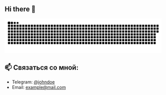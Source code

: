 ## Hi there 👋

![Моя SVG-анимация](asset/github-snake.svg)

<!--
**andrey30rus/andrey30rus** is a ✨ _special_ ✨ repository because its `README.md` (this file) appears on your GitHub profile.

Here are some ideas to get you started:


- 🔭 I’m currently working on ...
- 🌱 I’m currently learning ...
- 👯 I’m looking to collaborate on ...
- 🤔 I’m looking for help with ...
- 💬 Ask me about ...
- 📫 How to reach me: ...
- 😄 Pronouns: ...
- ⚡ Fun fact: ...
-->

## 📫 Связаться со мной:

- Telegram: [@johndoe](https://t.me/andrey_30rus)
- Email: [example@mail.com](mailto:30rus.andrey@gmail.com)

[//]: # (- LinkedIn: [Ваш профиль]&#40;https://www.linkedin.com/in/ваше_имя&#41;)


